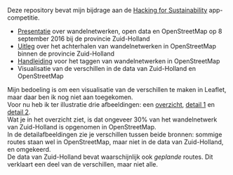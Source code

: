 Deze repository bevat mijn bijdrage aan de [Hacking for Sustainability](http://www.hackingforsustainability.nl/) app-competitie.

* [Presentatie](presentaties/2016-09-08-hacking-for-sustainability.pdf) over wandelnetwerken, open data en OpenStreetMap op 8 september 2016 bij de provincie Zuid-Holland
* [Uitleg](wandelnetwerken-zh-in-osm.MD) over het achterhalen van wandelnetwerken in OpenStreetMap binnen de provincie Zuid-Holland
* [Handleiding](wandelnetwerk-taggen-in-osm.MD) voor het taggen van wandelnetwerken in OpenStreetMap
* Visualisatie van de verschillen in de data van Zuid-Holland en OpenStreetMap

Mijn bedoeling is om een visualisatie van de verschillen te maken in Leaflet, maar daar ben ik nog niet aan toegekomen.   
Voor nu heb ik ter illustratie drie afbeeldingen: een [overzicht](afbeeldingen/overzicht.png), [detail 1](afbeeldingen/detail1.png) en [detail 2](afbeeldingen/detail2.png).      
Wat je in het overzicht ziet, is dat ongeveer 30% van het wandelnetwerk van Zuid-Holland is opgenomen in OpenStreetMap.   
In de detailafbeeldingen zie je verschillen tussen beide bronnen: sommige routes staan wel in OpenStreetMap, maar niet in de data van Zuid-Holland, en omgekeerd.   
De data van Zuid-Holland bevat waarschijnlijk ook *geplande* routes. Dit verklaart een deel van de verschillen, maar niet alle.